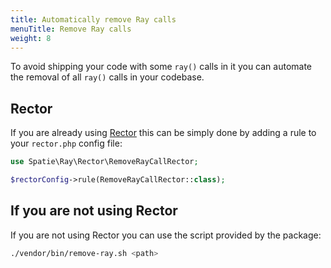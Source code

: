 ```yaml
---
title: Automatically remove Ray calls
menuTitle: Remove Ray calls
weight: 8
---
```


To avoid shipping your code with some `ray()` calls in it you can automate the removal of all `ray()` calls in your codebase.

## Rector
If you are already using [Rector](https://getrector.com/) this can be simply done by adding a rule to your `rector.php` config file:

```php
use Spatie\Ray\Rector\RemoveRayCallRector;

$rectorConfig->rule(RemoveRayCallRector::class);
```

## If you are not using Rector
If you are not using Rector you can use the script provided by the package:

```bash
./vendor/bin/remove-ray.sh <path>
```

